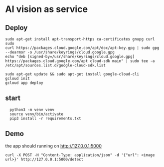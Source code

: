 
# AI vision as service


## Deploy 

```
sudo apt-get install apt-transport-https ca-certificates gnupg curl sudo
curl https://packages.cloud.google.com/apt/doc/apt-key.gpg | sudo gpg --dearmor -o /usr/share/keyrings/cloud.google.gpg
echo "deb [signed-by=/usr/share/keyrings/cloud.google.gpg] https://packages.cloud.google.com/apt cloud-sdk main" | sudo tee -a /etc/apt/sources.list.d/google-cloud-sdk.list

sudo apt-get update && sudo apt-get install google-cloud-cli
gcloud init
gcloud app deploy
```

## start

```
  python3 -m venv venv
  source venv/bin/activate
  pip3 install -r requirements.txt
```


## Demo 

the app should running on http://127.0.0.1:5000

```
curl -X POST -H "Content-Type: application/json" -d '{"url": <image url>}' http://127.0.0.1:5000/detect

```